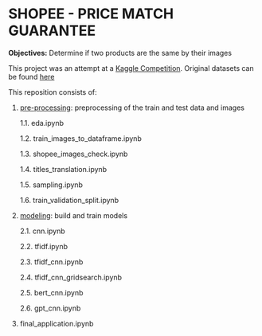 # SHOPEE - PRICE MATCH GUARANTEE

**Objectives:** Determine if two products are the same by their images

This project was an attempt at a [Kaggle Competition](https://www.kaggle.com/competitions/shopee-product-matching). Original datasets can be found [here](https://www.kaggle.com/competitions/shopee-product-matching/data)

This reposition consists of:
1. [pre-processing](https://github.com/iamai1995/shopee-product-matching/tree/main/pre-processing): preprocessing of the train and test data and images
   
   1.1. eda.ipynb
   
   1.2. train_images_to_dataframe.ipynb
   
   1.3. shopee_images_check.ipynb
   
   1.4. titles_translation.ipynb
   
   1.5. sampling.ipynb
   
   1.6. train_validation_split.ipynb
   
2. [modeling](https://github.com/iamai1995/shopee-product-matching/tree/main/modeling): build and train models
   
   2.1. cnn.ipynb
   
   2.2. tfidf.ipynb
   
   2.3. tfidf_cnn.ipynb

   2.4. tfidf_cnn_gridsearch.ipynb

   2.5. bert_cnn.ipynb

   2.6. gpt_cnn.ipynb
   
3. final_application.ipynb
